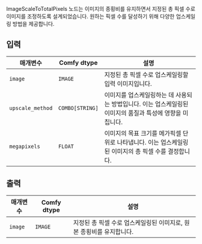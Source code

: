 ImageScaleToTotalPixels 노드는 이미지의 종횡비를 유지하면서 지정된 총 픽셀 수로 이미지를 조정하도록 설계되었습니다. 원하는 픽셀 수를 달성하기 위해 다양한 업스케일링 방법을 제공합니다.

## 입력

| 매개변수       | Comfy dtype | 설명                                                                |
|-----------------|-------------|----------------------------------------------------------------------------|
| `image`         | `IMAGE`     | 지정된 총 픽셀 수로 업스케일링할 입력 이미지입니다.    |
| `upscale_method`| `COMBO[STRING]` | 이미지를 업스케일링하는 데 사용되는 방법입니다. 이는 업스케일링된 이미지의 품질과 특성에 영향을 미칩니다. |
| `megapixels`    | `FLOAT`     | 이미지의 목표 크기를 메가픽셀 단위로 나타냅니다. 이는 업스케일링된 이미지의 총 픽셀 수를 결정합니다. |

## 출력

| 매개변수 | Comfy dtype | 설명                                                           |
|-----------|-------------|-----------------------------------------------------------------------|
| `image`   | `IMAGE`     | 지정된 총 픽셀 수로 업스케일링된 이미지로, 원본 종횡비를 유지합니다. |

